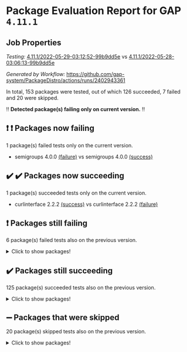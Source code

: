 # Package Evaluation Report for GAP `4.11.1`

## Job Properties

*Testing:* [4.11.1/2022-05-29-03:12:52-99b9dd5e](https://github.com/gap-system/PackageDistro/blob/data/reports/4.11.1/2022-05-29-03:12:52-99b9dd5e) vs [4.11.1/2022-05-28-03:06:13-99b9dd5e](https://github.com/gap-system/PackageDistro/blob/data/reports/4.11.1/2022-05-28-03:06:13-99b9dd5e)

*Generated by Workflow:* https://github.com/gap-system/PackageDistro/actions/runs/2402943361

In total, 153 packages were tested, out of which 126 succeeded, 7 failed and 20 were skipped.

:bangbang: **Detected package(s) failing only on current version.** :bangbang:

## :exclamation: :exclamation: Packages now failing

1 package(s) failed tests only on the current version.
- semigroups 4.0.0 [(failure)](https://github.com/gap-system/PackageDistro/runs/6640646707?check_suite_focus=true) vs semigroups 4.0.0 [(success)](https://github.com/gap-system/PackageDistro/runs/6634128716?check_suite_focus=true)

## :heavy_check_mark: :heavy_check_mark: Packages now succeeding

1 package(s) succeeded tests only on the current version.
- curlinterface 2.2.2 [(success)](https://github.com/gap-system/PackageDistro/runs/6640645431?check_suite_focus=true) vs curlinterface 2.2.2 [(failure)](https://github.com/gap-system/PackageDistro/runs/6634126526?check_suite_focus=true)

## :exclamation: Packages still failing

6 package(s) failed tests also on the previous version.
<details><summary>Click to show packages!</summary>

- fining 1.4.1 [(failure)](https://github.com/gap-system/PackageDistro/runs/6640645673?check_suite_focus=true)
- francy 1.2.4 [(failure)](https://github.com/gap-system/PackageDistro/runs/6640645763?check_suite_focus=true)
- hap 1.39 [(failure)](https://github.com/gap-system/PackageDistro/runs/6640645918?check_suite_focus=true)
- normalizinterface 1.3.2 [(failure)](https://github.com/gap-system/PackageDistro/runs/6640646438?check_suite_focus=true)
- packagemanager 1.2 [(failure)](https://github.com/gap-system/PackageDistro/runs/6640646490?check_suite_focus=true)
- recog 1.3.2 [(failure)](https://github.com/gap-system/PackageDistro/runs/6640646626?check_suite_focus=true)
</details>

## :heavy_check_mark: Packages still succeeding

125 package(s) succeeded tests also on the previous version.
<details><summary>Click to show packages!</summary>

- ace 5.4 [(success)](https://github.com/gap-system/PackageDistro/runs/6640644607?check_suite_focus=true)
- aclib 1.3.2 [(success)](https://github.com/gap-system/PackageDistro/runs/6640644623?check_suite_focus=true)
- agt 0.2 [(success)](https://github.com/gap-system/PackageDistro/runs/6640644629?check_suite_focus=true)
- alnuth 3.2.1 [(success)](https://github.com/gap-system/PackageDistro/runs/6640644651?check_suite_focus=true)
- anupq 3.2.6 [(success)](https://github.com/gap-system/PackageDistro/runs/6640644681?check_suite_focus=true)
- atlasrep 2.1.2 [(success)](https://github.com/gap-system/PackageDistro/runs/6640644726?check_suite_focus=true)
- autodoc 2022.03.10 [(success)](https://github.com/gap-system/PackageDistro/runs/6640644804?check_suite_focus=true)
- automata 1.15 [(success)](https://github.com/gap-system/PackageDistro/runs/6640644883?check_suite_focus=true)
- automgrp 1.3.2 [(success)](https://github.com/gap-system/PackageDistro/runs/6640644941?check_suite_focus=true)
- autpgrp 1.10.2 [(success)](https://github.com/gap-system/PackageDistro/runs/6640645010?check_suite_focus=true)
- cap 2022.05-08 [(success)](https://github.com/gap-system/PackageDistro/runs/6640645065?check_suite_focus=true)
- caratinterface 2.3.3 [(success)](https://github.com/gap-system/PackageDistro/runs/6640645136?check_suite_focus=true)
- cddinterface 2020.06.24 [(success)](https://github.com/gap-system/PackageDistro/runs/6640645179?check_suite_focus=true)
- circle 1.6.5 [(success)](https://github.com/gap-system/PackageDistro/runs/6640645198?check_suite_focus=true)
- classicpres 1.22 [(success)](https://github.com/gap-system/PackageDistro/runs/6640645214?check_suite_focus=true)
- cohomolo 1.6.10 [(success)](https://github.com/gap-system/PackageDistro/runs/6640645226?check_suite_focus=true)
- congruence 1.2.4 [(success)](https://github.com/gap-system/PackageDistro/runs/6640645238?check_suite_focus=true)
- corelg 1.56 [(success)](https://github.com/gap-system/PackageDistro/runs/6640645252?check_suite_focus=true)
- crime 1.6 [(success)](https://github.com/gap-system/PackageDistro/runs/6640645264?check_suite_focus=true)
- crisp 1.4.5 [(success)](https://github.com/gap-system/PackageDistro/runs/6640645279?check_suite_focus=true)
- crypting 0.10 [(success)](https://github.com/gap-system/PackageDistro/runs/6640645293?check_suite_focus=true)
- cryst 4.1.24 [(success)](https://github.com/gap-system/PackageDistro/runs/6640645322?check_suite_focus=true)
- crystcat 1.1.9 [(success)](https://github.com/gap-system/PackageDistro/runs/6640645349?check_suite_focus=true)
- ctbllib 1.3.4 [(success)](https://github.com/gap-system/PackageDistro/runs/6640645376?check_suite_focus=true)
- cubefree 1.19 [(success)](https://github.com/gap-system/PackageDistro/runs/6640645409?check_suite_focus=true)
- cvec 2.7.5 [(success)](https://github.com/gap-system/PackageDistro/runs/6640645454?check_suite_focus=true)
- datastructures 0.2.7 [(success)](https://github.com/gap-system/PackageDistro/runs/6640645483?check_suite_focus=true)
- deepthought 1.0.5 [(success)](https://github.com/gap-system/PackageDistro/runs/6640645517?check_suite_focus=true)
- design 1.7 [(success)](https://github.com/gap-system/PackageDistro/runs/6640645537?check_suite_focus=true)
- difsets 2.3.1 [(success)](https://github.com/gap-system/PackageDistro/runs/6640645557?check_suite_focus=true)
- digraphs 1.5.3 [(success)](https://github.com/gap-system/PackageDistro/runs/6640645573?check_suite_focus=true)
- edim 1.3.5 [(success)](https://github.com/gap-system/PackageDistro/runs/6640645590?check_suite_focus=true)
- example 4.3.1 [(success)](https://github.com/gap-system/PackageDistro/runs/6640645601?check_suite_focus=true)
- factint 1.6.3 [(success)](https://github.com/gap-system/PackageDistro/runs/6640645623?check_suite_focus=true)
- ferret 1.0.7 [(success)](https://github.com/gap-system/PackageDistro/runs/6640645636?check_suite_focus=true)
- fga 1.4.0 [(success)](https://github.com/gap-system/PackageDistro/runs/6640645660?check_suite_focus=true)
- float 1.0.3 [(success)](https://github.com/gap-system/PackageDistro/runs/6640645687?check_suite_focus=true)
- format 1.4.3 [(success)](https://github.com/gap-system/PackageDistro/runs/6640645709?check_suite_focus=true)
- forms 1.2.7 [(success)](https://github.com/gap-system/PackageDistro/runs/6640645722?check_suite_focus=true)
- fplsa 1.2.5 [(success)](https://github.com/gap-system/PackageDistro/runs/6640645736?check_suite_focus=true)
- fr 2.4.8 [(success)](https://github.com/gap-system/PackageDistro/runs/6640645748?check_suite_focus=true)
- fwtree 1.3 [(success)](https://github.com/gap-system/PackageDistro/runs/6640645774?check_suite_focus=true)
- gbnp 1.0.5 [(success)](https://github.com/gap-system/PackageDistro/runs/6640645786?check_suite_focus=true)
- generalizedmorphismsforcap 2022.05-01 [(success)](https://github.com/gap-system/PackageDistro/runs/6640645794?check_suite_focus=true)
- genss 1.6.6 [(success)](https://github.com/gap-system/PackageDistro/runs/6640645803?check_suite_focus=true)
- gradedringforhomalg 2022.03-01 [(success)](https://github.com/gap-system/PackageDistro/runs/6640645808?check_suite_focus=true)
- grape 4.8.5 [(success)](https://github.com/gap-system/PackageDistro/runs/6640645817?check_suite_focus=true)
- groupoids 1.69 [(success)](https://github.com/gap-system/PackageDistro/runs/6640645834?check_suite_focus=true)
- grpconst 2.6.2 [(success)](https://github.com/gap-system/PackageDistro/runs/6640645852?check_suite_focus=true)
- guarana 0.96.3 [(success)](https://github.com/gap-system/PackageDistro/runs/6640645868?check_suite_focus=true)
- guava 3.16 [(success)](https://github.com/gap-system/PackageDistro/runs/6640645898?check_suite_focus=true)
- hapcryst 0.1.14 [(success)](https://github.com/gap-system/PackageDistro/runs/6640645946?check_suite_focus=true)
- hecke 1.5.3 [(success)](https://github.com/gap-system/PackageDistro/runs/6640645966?check_suite_focus=true)
- help 3.5 [(success)](https://github.com/gap-system/PackageDistro/runs/6640645979?check_suite_focus=true)
- idrel 2.43 [(success)](https://github.com/gap-system/PackageDistro/runs/6640645995?check_suite_focus=true)
- images 1.3.1 [(success)](https://github.com/gap-system/PackageDistro/runs/6640646013?check_suite_focus=true)
- intpic 0.2.4 [(success)](https://github.com/gap-system/PackageDistro/runs/6640646034?check_suite_focus=true)
- io 4.7.2 [(success)](https://github.com/gap-system/PackageDistro/runs/6640646055?check_suite_focus=true)
- irredsol 1.4.3 [(success)](https://github.com/gap-system/PackageDistro/runs/6640646077?check_suite_focus=true)
- json 2.1.0 [(success)](https://github.com/gap-system/PackageDistro/runs/6640646112?check_suite_focus=true)
- jupyterkernel 1.4.1 [(success)](https://github.com/gap-system/PackageDistro/runs/6640646143?check_suite_focus=true)
- jupyterviz 1.5.1 [(success)](https://github.com/gap-system/PackageDistro/runs/6640646174?check_suite_focus=true)
- kan 1.34 [(success)](https://github.com/gap-system/PackageDistro/runs/6640646198?check_suite_focus=true)
- kbmag 1.5.9 [(success)](https://github.com/gap-system/PackageDistro/runs/6640646219?check_suite_focus=true)
- laguna 3.9.5 [(success)](https://github.com/gap-system/PackageDistro/runs/6640646237?check_suite_focus=true)
- liealgdb 2.2.1 [(success)](https://github.com/gap-system/PackageDistro/runs/6640646259?check_suite_focus=true)
- liepring 2.6 [(success)](https://github.com/gap-system/PackageDistro/runs/6640646275?check_suite_focus=true)
- liering 2.4.2 [(success)](https://github.com/gap-system/PackageDistro/runs/6640646293?check_suite_focus=true)
- linearalgebraforcap 2022.05-04 [(success)](https://github.com/gap-system/PackageDistro/runs/6640646303?check_suite_focus=true)
- loops 3.4.1 [(success)](https://github.com/gap-system/PackageDistro/runs/6640646312?check_suite_focus=true)
- lpres 1.0.3 [(success)](https://github.com/gap-system/PackageDistro/runs/6640646324?check_suite_focus=true)
- majoranaalgebras 1.4 [(success)](https://github.com/gap-system/PackageDistro/runs/6640646336?check_suite_focus=true)
- mapclass 1.4.5 [(success)](https://github.com/gap-system/PackageDistro/runs/6640646345?check_suite_focus=true)
- matgrp 0.64 [(success)](https://github.com/gap-system/PackageDistro/runs/6640646362?check_suite_focus=true)
- modisom 2.5.2 [(success)](https://github.com/gap-system/PackageDistro/runs/6640646374?check_suite_focus=true)
- modulepresentationsforcap 2022.05-03 [(success)](https://github.com/gap-system/PackageDistro/runs/6640646383?check_suite_focus=true)
- monoidalcategories 2022.05-05 [(success)](https://github.com/gap-system/PackageDistro/runs/6640646392?check_suite_focus=true)
- nconvex 2020.11-04 [(success)](https://github.com/gap-system/PackageDistro/runs/6640646402?check_suite_focus=true)
- nilmat 1.4.1 [(success)](https://github.com/gap-system/PackageDistro/runs/6640646415?check_suite_focus=true)
- nock 1.5 [(success)](https://github.com/gap-system/PackageDistro/runs/6640646430?check_suite_focus=true)
- nq 2.5.8 [(success)](https://github.com/gap-system/PackageDistro/runs/6640646447?check_suite_focus=true)
- numericalsgps 1.3.0 [(success)](https://github.com/gap-system/PackageDistro/runs/6640646456?check_suite_focus=true)
- openmath 11.5.1 [(success)](https://github.com/gap-system/PackageDistro/runs/6640646471?check_suite_focus=true)
- orb 4.8.4 [(success)](https://github.com/gap-system/PackageDistro/runs/6640646481?check_suite_focus=true)
- patternclass 2.4.2 [(success)](https://github.com/gap-system/PackageDistro/runs/6640646499?check_suite_focus=true)
- permut 2.0.4 [(success)](https://github.com/gap-system/PackageDistro/runs/6640646508?check_suite_focus=true)
- polenta 1.3.10 [(success)](https://github.com/gap-system/PackageDistro/runs/6640646514?check_suite_focus=true)
- polymaking 0.8.6 [(success)](https://github.com/gap-system/PackageDistro/runs/6640646531?check_suite_focus=true)
- primgrp 3.4.2 [(success)](https://github.com/gap-system/PackageDistro/runs/6640646545?check_suite_focus=true)
- profiling 2.5.0 [(success)](https://github.com/gap-system/PackageDistro/runs/6640646551?check_suite_focus=true)
- qpa 1.33 [(success)](https://github.com/gap-system/PackageDistro/runs/6640646561?check_suite_focus=true)
- quagroup 1.8.3 [(success)](https://github.com/gap-system/PackageDistro/runs/6640646572?check_suite_focus=true)
- radiroot 2.9 [(success)](https://github.com/gap-system/PackageDistro/runs/6640646579?check_suite_focus=true)
- rcwa 4.6.4 [(success)](https://github.com/gap-system/PackageDistro/runs/6640646588?check_suite_focus=true)
- rds 1.8 [(success)](https://github.com/gap-system/PackageDistro/runs/6640646607?check_suite_focus=true)
- repndecomp 1.2.1 [(success)](https://github.com/gap-system/PackageDistro/runs/6640646640?check_suite_focus=true)
- repsn 3.1.0 [(success)](https://github.com/gap-system/PackageDistro/runs/6640646660?check_suite_focus=true)
- resclasses 4.7.2 [(success)](https://github.com/gap-system/PackageDistro/runs/6640646674?check_suite_focus=true)
- scscp 2.3.1 [(success)](https://github.com/gap-system/PackageDistro/runs/6640646694?check_suite_focus=true)
- sglppow 2.2 [(success)](https://github.com/gap-system/PackageDistro/runs/6640646715?check_suite_focus=true)
- sgpviz 0.999.5 [(success)](https://github.com/gap-system/PackageDistro/runs/6640646727?check_suite_focus=true)
- simpcomp 2.1.14 [(success)](https://github.com/gap-system/PackageDistro/runs/6640646740?check_suite_focus=true)
- singular 2020.12.18 [(success)](https://github.com/gap-system/PackageDistro/runs/6640646752?check_suite_focus=true)
- sla 1.5.3 [(success)](https://github.com/gap-system/PackageDistro/runs/6640646763?check_suite_focus=true)
- smallgrp 1.5 [(success)](https://github.com/gap-system/PackageDistro/runs/6640646803?check_suite_focus=true)
- smallsemi 0.6.13 [(success)](https://github.com/gap-system/PackageDistro/runs/6640646857?check_suite_focus=true)
- sonata 2.9.4 [(success)](https://github.com/gap-system/PackageDistro/runs/6640646905?check_suite_focus=true)
- sophus 1.25 [(success)](https://github.com/gap-system/PackageDistro/runs/6640646965?check_suite_focus=true)
- spinsym 1.5.2 [(success)](https://github.com/gap-system/PackageDistro/runs/6640647029?check_suite_focus=true)
- symbcompcc 1.3.2 [(success)](https://github.com/gap-system/PackageDistro/runs/6640647091?check_suite_focus=true)
- thelma 1.3 [(success)](https://github.com/gap-system/PackageDistro/runs/6640647148?check_suite_focus=true)
- tomlib 1.2.9 [(success)](https://github.com/gap-system/PackageDistro/runs/6640647191?check_suite_focus=true)
- toric 1.9.5 [(success)](https://github.com/gap-system/PackageDistro/runs/6640647216?check_suite_focus=true)
- transgrp 3.6.2 [(success)](https://github.com/gap-system/PackageDistro/runs/6640647258?check_suite_focus=true)
- ugaly 4.0.2 [(success)](https://github.com/gap-system/PackageDistro/runs/6640647277?check_suite_focus=true)
- unipot 1.5 [(success)](https://github.com/gap-system/PackageDistro/runs/6640647298?check_suite_focus=true)
- unitlib 4.1.0 [(success)](https://github.com/gap-system/PackageDistro/runs/6640647310?check_suite_focus=true)
- utils 0.72 [(success)](https://github.com/gap-system/PackageDistro/runs/6640647324?check_suite_focus=true)
- uuid 0.7 [(success)](https://github.com/gap-system/PackageDistro/runs/6640647344?check_suite_focus=true)
- walrus 0.9991 [(success)](https://github.com/gap-system/PackageDistro/runs/6640647364?check_suite_focus=true)
- wedderga 4.10.2 [(success)](https://github.com/gap-system/PackageDistro/runs/6640647383?check_suite_focus=true)
- xmod 2.88 [(success)](https://github.com/gap-system/PackageDistro/runs/6640647401?check_suite_focus=true)
- xmodalg 1.22 [(success)](https://github.com/gap-system/PackageDistro/runs/6640647420?check_suite_focus=true)
- yangbaxter 0.10.0 [(success)](https://github.com/gap-system/PackageDistro/runs/6640647455?check_suite_focus=true)
- zeromqinterface 0.13 [(success)](https://github.com/gap-system/PackageDistro/runs/6640647482?check_suite_focus=true)
</details>

## :heavy_minus_sign: Packages that were skipped

20 package(s) skipped tests also on the previous version.
<details><summary>Click to show packages!</summary>

- 4ti2interface 2022.03-01 [(skipped)](https://github.com/gap-system/PackageDistro/runs/6640612662?check_suite_focus=true)
- browse 1.8.14 [(skipped)](https://github.com/gap-system/PackageDistro/runs/6640612662?check_suite_focus=true)
- examplesforhomalg 2022.03-01 [(skipped)](https://github.com/gap-system/PackageDistro/runs/6640612662?check_suite_focus=true)
- gapdoc 1.6.5 [(skipped)](https://github.com/gap-system/PackageDistro/runs/6640612662?check_suite_focus=true)
- gauss 2022.03-01 [(skipped)](https://github.com/gap-system/PackageDistro/runs/6640612662?check_suite_focus=true)
- gaussforhomalg 2022.03-01 [(skipped)](https://github.com/gap-system/PackageDistro/runs/6640612662?check_suite_focus=true)
- gradedmodules 2022.03-01 [(skipped)](https://github.com/gap-system/PackageDistro/runs/6640612662?check_suite_focus=true)
- homalg 2022.03-01 [(skipped)](https://github.com/gap-system/PackageDistro/runs/6640612662?check_suite_focus=true)
- homalgtocas 2022.03-01 [(skipped)](https://github.com/gap-system/PackageDistro/runs/6640612662?check_suite_focus=true)
- io_forhomalg 2022.03-01 [(skipped)](https://github.com/gap-system/PackageDistro/runs/6640612662?check_suite_focus=true)
- itc 1.5.1 [(skipped)](https://github.com/gap-system/PackageDistro/runs/6640612662?check_suite_focus=true)
- localizeringforhomalg 2022.03-01 [(skipped)](https://github.com/gap-system/PackageDistro/runs/6640612662?check_suite_focus=true)
- matricesforhomalg 2022.04-01 [(skipped)](https://github.com/gap-system/PackageDistro/runs/6640612662?check_suite_focus=true)
- modules 2022.03-01 [(skipped)](https://github.com/gap-system/PackageDistro/runs/6640612662?check_suite_focus=true)
- polycyclic 2.16 [(skipped)](https://github.com/gap-system/PackageDistro/runs/6640612662?check_suite_focus=true)
- ringsforhomalg 2022.04-01 [(skipped)](https://github.com/gap-system/PackageDistro/runs/6640612662?check_suite_focus=true)
- sco 2022.03-01 [(skipped)](https://github.com/gap-system/PackageDistro/runs/6640612662?check_suite_focus=true)
- toolsforhomalg 2022.05-01 [(skipped)](https://github.com/gap-system/PackageDistro/runs/6640612662?check_suite_focus=true)
- toricvarieties 2022.03.23 [(skipped)](https://github.com/gap-system/PackageDistro/runs/6640612662?check_suite_focus=true)
- xgap 4.31 [(skipped)](https://github.com/gap-system/PackageDistro/runs/6640612662?check_suite_focus=true)
</details>

